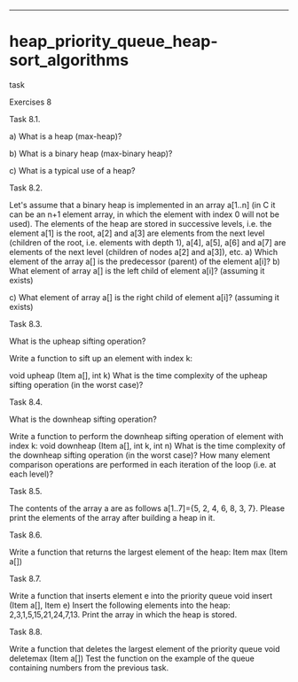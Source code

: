 _____________________________________________________________________________________________________________________________________________________________________
# heap_priority_queue_heap-sort_algorithms

task

Exercises 8

Task 8.1.

a) What is a heap (max-heap)?

b) What is a binary heap (max-binary heap)?

c) What is a typical use of a heap?

Task 8.2.

Let's assume that a binary heap is implemented in an array a[1..n] (in C it can be an n+1 element array, in which the element with index 0 will not be used). 
The elements of the heap are stored in successive levels, i.e. the element a[1] is the root, a[2] and a[3] are elements from the next level (children of the root, 
i.e. elements with depth 1), a[4], a[5], a[6] and a[7] are elements of the next level (children of nodes a[2] and a[3]), etc.
a) Which element of the array a[] is the predecessor (parent) of the element a[i]?
b) What element of array a[] is the left child of element a[i]? (assuming it exists)

c) What element of array a[] is the right child of element a[i]? (assuming it exists)

Task 8.3.

What is the upheap sifting operation?

Write a function to sift up an element with index k:

void upheap (Item a[], int k)
What is the time complexity of the upheap sifting operation (in the worst case)?

Task 8.4.

What is the downheap sifting operation?

Write a function to perform the downheap sifting operation of element with index k:
void downheap (Item a[], int k, int n)
What is the time complexity of the downheap sifting operation (in the worst case)? How many element comparison operations are performed in each iteration of 
the loop (i.e. at each level)?

Task 8.5.

The contents of the array a are as follows a[1..7]={5, 2, 4, 6, 8, 3, 7}.
Please print the elements of the array after building a heap in it.

Task 8.6.

Write a function that returns the largest element of the heap:
Item max (Item a[])

Task 8.7.

Write a function that inserts element e into the priority queue
void insert (Item a[], Item e)
Insert the following elements into the heap: 2,3,1,5,15,21,24,7,13. Print the array in which the heap is stored.

Task 8.8.

Write a function that deletes the largest element of the priority queue
void deletemax (Item a[])
Test the function on the example of the queue containing numbers from the previous task.
